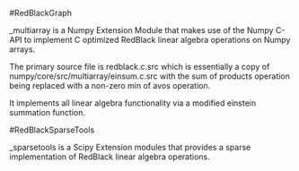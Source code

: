 #RedBlackGraph

_multiarray is a Numpy Extension Module that makes use
of the Numpy C-API to implement C optimized RedBlack linear algebra
operations on Numpy arrays. 

The primary source file is redblack.c.src which is
essentially a copy of numpy/core/src/multiarray/einsum.c.src with
the sum of products operation being replaced with a non-zero min of
avos operation.

It implements all linear algebra functionality via a modified
einstein summation function.

#RedBlackSparseTools

_sparsetools is a Scipy Extension modules that provides a sparse implementation
of RedBlack linear algebra operations.